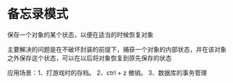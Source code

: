# 备忘录模式

保存一个对象的某个状态，以便在适当的时候恢复对象

主要解决的问题是在不破坏封装的前提下，捕获一个对象的内部状态，并在该对象之外保存这个状态，可以在以后将对象恢复到原先保存的状态

应用场景：1、打游戏时的存档。 2、ctrl + z 撤销。 3、数据库的事务管理